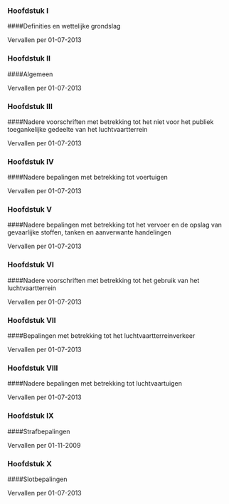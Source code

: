 <meta http-equiv='Content-Type' content='text/html; charset=utf-8' />

### Hoofdstuk  I  

####Definities en wettelijke grondslag

Vervallen per 01-07-2013 

### Hoofdstuk  II  

####Algemeen

Vervallen per 01-07-2013 

### Hoofdstuk  III  

####Nadere voorschriften met betrekking tot het niet voor het publiek toegankelijke gedeelte van het luchtvaartterrein

Vervallen per 01-07-2013 

### Hoofdstuk  IV  

####Nadere bepalingen met betrekking tot voertuigen

Vervallen per 01-07-2013 

### Hoofdstuk  V  

####Nadere bepalingen met betrekking tot het vervoer en de opslag van gevaarlijke stoffen, tanken en aanverwante handelingen

Vervallen per 01-07-2013 

### Hoofdstuk  VI  

####Nadere voorschriften met betrekking tot het gebruik van het luchtvaartterrein

Vervallen per 01-07-2013 

### Hoofdstuk  VII  

####Bepalingen met betrekking tot het luchtvaartterreinverkeer

Vervallen per 01-07-2013 

### Hoofdstuk  VIII  

####Nadere bepalingen met betrekking tot luchtvaartuigen

Vervallen per 01-07-2013 

### Hoofdstuk  IX  

####Strafbepalingen

Vervallen per 01-11-2009 

### Hoofdstuk  X  

####Slotbepalingen

Vervallen per 01-07-2013 

